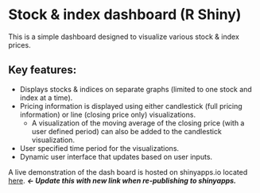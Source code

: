 # Stock & index dashboard (R Shiny)
This is a simple dashboard designed to visualize various stock & index prices.

## Key features:
- Displays stocks & indices on separate graphs (limited to one stock and index at a time).
- Pricing information is displayed using either candlestick (full pricing information) or line (closing price only) visualizations.
  - A visualization of the moving average of the closing price (with a user defined period) can also be added to the candlestick visualization.
- User specified time period for the visualizations.
- Dynamic user interface that updates based on user inputs.

A live demonstration of the dash board is hosted on shinyapps.io located [here](https://goldenknight09.shinyapps.io/stock_price_dashboard/?_ga=2.99946782.1012274847.1660850594-1658273700.1659625255). ***<- Update this with new link when re-publishing to shinyapps.***
